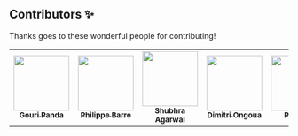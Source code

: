 ## Contributors ✨

Thanks goes to these wonderful people for contributing!

<!-- ALL-CONTRIBUTORS-LIST:START - Do not remove or modify this section -->
<!-- prettier-ignore-start -->
<!-- markdownlint-disable -->
<table>
  <tr>
         <td align="center"><a href="https://github.com/gouri-panda"><img src="https://avatars1.githubusercontent.com/u/43576162?v=4" width="100px;" alt=""/><br /><sub><b>Gouri Panda</b></sub></a>
         <td align="center"><a href="https://github.com/PhilippeBarre"><img src="https://avatars0.githubusercontent.com/u/56122713?v=4" width="100px;" alt=""/><br /><sub><b>Philippe Barre</b></sub></a>
         <td align="center"><a href="https://github.com/shubhraagarwal"><img src="https://avatars1.githubusercontent.com/u/67220475?=4" width="100px;" alt=""/><br /><sub><b>Shubhra Agarwal</b></sub></a>
         <td align="center"><a href="https://github.com/mendoc"><img src="https://avatars3.githubusercontent.com/u/19912551?v=4" width="100px;" alt=""/><br /><sub><b>Dimitri Ongoua</b></sub></a>
         <td align="center"><a href="https://github.com/jiyoungsin"><img src="https://avatars1.githubusercontent.com/u/44411777?v=4" width="100px;" alt=""/><br /><sub><b>Paul Sin</b></sub></a>
         <td align="center"><a href="https://github.com/slkshatriya"><img src="https://avatars3.githubusercontent.com/u/47292083?v=4" width="100px;" alt=""/><br /><sub><b>Suraj Singh</b></sub></a>
         <td align="center"><a href="https://github.com/azax25547"><img src="https://avatars3.githubusercontent.com/u/33920830?v=4" width="100px;" alt=""/><br /><sub><b>AZAX25547</b></sub></a>
    <!-- <td align="center"><a href="INSERT GITHUBPROFILE LINK HERE"><img src="INSERT GITHUB PROFILE IMAGE LINK HERE" width="100px;" alt=""/><br /><sub><b>INSERT NAME HERE</b></sub></a> -->
  </tr>
</table>

<!-- markdownlint-enable -->
<!-- prettier-ignore-end -->

<!-- ALL-CONTRIBUTORS-LIST:END -->
